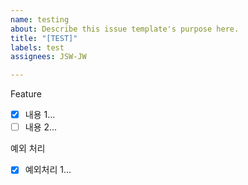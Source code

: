 ```yaml
---
name: testing
about: Describe this issue template's purpose here.
title: "[TEST]"
labels: test
assignees: JSW-JW

---
```


Feature
- [x] 내용 1...
- [ ] 내용 2...

예외 처리
- [x] 예외처리 1...
